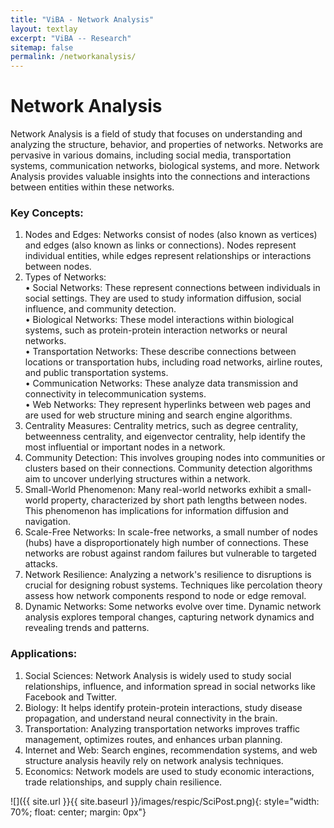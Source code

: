 ```yaml
---
title: "ViBA - Network Analysis"
layout: textlay
excerpt: "ViBA -- Research"
sitemap: false
permalink: /networkanalysis/
---
```


# Network Analysis

Network Analysis is a field of study that focuses on understanding and analyzing the structure, behavior, and properties of networks. Networks are pervasive in various domains, including social media, transportation systems, communication networks, biological systems, and more. Network Analysis provides valuable insights into the connections and interactions between entities within these networks.

### Key Concepts:
1.	Nodes and Edges: Networks consist of nodes (also known as vertices) and edges (also known as links or connections). Nodes represent individual entities, while edges represent relationships or interactions between nodes.
2.	Types of Networks:<br/>
•	Social Networks: These represent connections between individuals in social settings. They are used to study information diffusion, social influence, and community detection.<br/>
•	Biological Networks: These model interactions within biological systems, such as protein-protein interaction networks or neural networks.<br/>
•	Transportation Networks: These describe connections between locations or transportation hubs, including road networks, airline routes, and public transportation systems.<br/>
•	Communication Networks: These analyze data transmission and connectivity in telecommunication systems.<br/>
•	Web Networks: They represent hyperlinks between web pages and are used for web structure mining and search engine algorithms.<br/>
3.	Centrality Measures: Centrality metrics, such as degree centrality, betweenness centrality, and eigenvector centrality, help identify the most influential or important nodes in a network.
4.	Community Detection: This involves grouping nodes into communities or clusters based on their connections. Community detection algorithms aim to uncover underlying structures within a network.
5.	Small-World Phenomenon: Many real-world networks exhibit a small-world property, characterized by short path lengths between nodes. This phenomenon has implications for information diffusion and navigation.
6.	Scale-Free Networks: In scale-free networks, a small number of nodes (hubs) have a disproportionately high number of connections. These networks are robust against random failures but vulnerable to targeted attacks.
7.	Network Resilience: Analyzing a network's resilience to disruptions is crucial for designing robust systems. Techniques like percolation theory assess how network components respond to node or edge removal.
8.	Dynamic Networks: Some networks evolve over time. Dynamic network analysis explores temporal changes, capturing network dynamics and revealing trends and patterns.

### Applications:
1.	Social Sciences: Network Analysis is widely used to study social relationships, influence, and information spread in social networks like Facebook and Twitter.
2.	Biology: It helps identify protein-protein interactions, study disease propagation, and understand neural connectivity in the brain.
3.	Transportation: Analyzing transportation networks improves traffic management, optimizes routes, and enhances urban planning.
4.	Internet and Web: Search engines, recommendation systems, and web structure analysis heavily rely on network analysis techniques.
5.	Economics: Network models are used to study economic interactions, trade relationships, and supply chain resilience.

![]({{ site.url }}{{ site.baseurl }}/images/respic/SciPost.png){: style="width: 70%; float: center; margin: 0px"}


